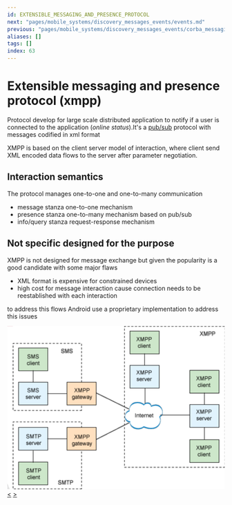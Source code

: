 ```yaml
---
id: EXTENSIBLE_MESSAGING_AND_PRESENCE_PROTOCOL
next: "pages/mobile_systems/discovery_messages_events/events.md"
previous: "pages/mobile_systems/discovery_messages_events/corba_messaging.md"
aliases: []
tags: []
index: 63
---
```


# Extensible messaging and presence protocol (xmpp)

Protocol develop for large scale distributed application to notify if a user is connected to the application (*online status*).It's  a [pub/sub](pages/mobile_systems/iot/pub_sub_model.md) protocol with messages codified in xml format

XMPP is based on the client server model of interaction, where client send XML encoded data flows to the server after parameter negotiation.

## Interaction semantics

The protocol manages one-to-one and one-to-many communication

- message stanza one-to-one mechanism
- presence stanza one-to-many mechanism based on pub/sub
- info/query stanza request-response mechanism

## Not specific designed for the purpose

XMPP is not designed for message exchange but given the popularity is a good candidate with some major flaws

- XML format is expensive for constrained devices
- high cost for message interaction cause connection needs to be reestablished with each interaction

to address this flows Android use a proprietary implementation to address this issues

![](assets/mobile_systems/Pasted%20image%2020240616164345.png)
[<](pages/mobile_systems/discovery_messages_events/corba_messaging.md) [>](pages/mobile_systems/discovery_messages_events/events.md)

